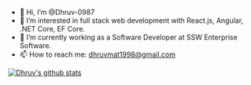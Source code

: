 - 👋 Hi, I’m @Dhruv-0987
- 👀 I’m interested in full stack web development with React.js, Angular, .NET Core, EF Core.  
- 🌱 I’m currently working as a Software Developer at SSW Enterprise Software.
- 📫 How to reach me: dhruvmat1998@gmail.com

[![Dhruv's github stats](https://github-readme-stats.vercel.app/api?username=dhruv-0987&theme=dark)](https://github.com/dhruv-0987/github-readme-stats)
<!---
Dhruv-0987/Dhruv-0987 is a ✨ special ✨ repository because its `README.md` (this file) appears on your GitHub profile.
You can click the Preview link to take a look at your changes.
--->
